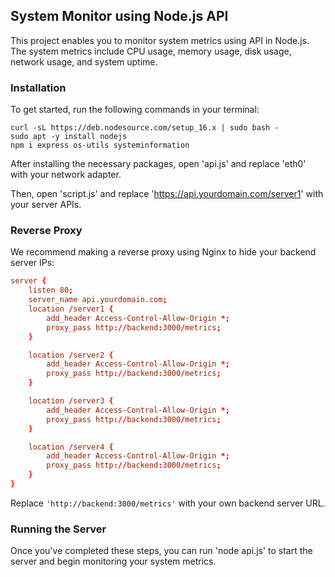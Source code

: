 ## System Monitor using Node.js API

This project enables you to monitor system metrics using API in Node.js. The system metrics include CPU usage, memory usage, disk usage, network usage, and system uptime.

### Installation

To get started, run the following commands in your terminal:

```shell
curl -sL https://deb.nodesource.com/setup_16.x | sudo bash -
sudo apt -y install nodejs
npm i express os-utils systeminformation
```

After installing the necessary packages, open 'api.js' and replace 'eth0' with your network adapter.

Then, open 'script.js' and replace 'https://api.yourdomain.com/server1' with your server APIs.

### Reverse Proxy

We recommend making a reverse proxy using Nginx to hide your backend server IPs:

```conf
server {
    listen 80;
    server_name api.yourdomain.com;
    location /server1 {
        add_header Access-Control-Allow-Origin *;
        proxy_pass http://backend:3000/metrics;
    }

    location /server2 {
        add_header Access-Control-Allow-Origin *;
        proxy_pass http://backend:3000/metrics;
    }

    location /server3 {
        add_header Access-Control-Allow-Origin *;
        proxy_pass http://backend:3000/metrics;
    }

    location /server4 {
        add_header Access-Control-Allow-Origin *;
        proxy_pass http://backend:3000/metrics;
    }
}
```


Replace `'http://backend:3000/metrics'` with your own backend server URL.

### Running the Server

Once you've completed these steps, you can run 'node api.js' to start the server and begin monitoring your system metrics.
 
